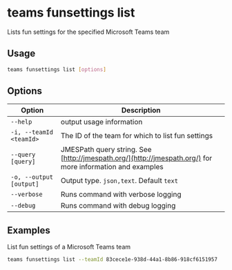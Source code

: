 # teams funsettings list

Lists fun settings for the specified Microsoft Teams team

## Usage

```sh
teams funsettings list [options]
```

## Options

Option|Description
------|-----------
`--help`|output usage information
`-i, --teamId <teamId>`|The ID of the team for which to list fun settings
`--query [query]`|JMESPath query string. See [http://jmespath.org/](http://jmespath.org/) for more information and examples
`-o, --output [output]`|Output type. `json,text`. Default `text`
`--verbose`|Runs command with verbose logging
`--debug`|Runs command with debug logging

## Examples

List fun settings of a Microsoft Teams team

```sh
teams funsettings list --teamId 83cece1e-938d-44a1-8b86-918cf6151957
```
